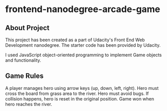 frontend-nanodegree-arcade-game
===============================
## About Project

This project has been created as a part of Udacity's Front End Web Development nanodegree. The starter code has been provided by Udacity.

I used JavaScript object-oriented programming to implement Game objects and functionality.


## Game Rules

A player manages hero using arrow keys (up, down, left, right).
Hero must cross the board from grass area to the river. Hero must avoid bugs.
If collision happens, hero is reset in the original position.
Game won when hero reaches the river.



